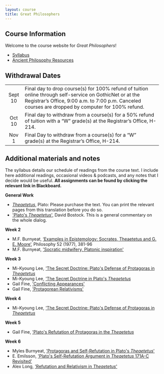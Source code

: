 ```yaml
---
layout: course
title: Great Philosophers
---
```





## Course Information

Welcome to the course website for *Great Philosophers*! 

+ [Syllabus](Syllabus.pdf)
+ [Ancient Philosophy Resources](resources)


## Withdrawal Dates

|         	 |     | 
| :-------------: | ------------- | 
| Sept 10 | Final day to drop course(s) for 100% refund of tuition online through self-service on GothicNet or at the Registrar’s Office, 9:00 a.m. to 7:00 p.m. Canceled courses are dropped by computer for 100% refund. |
| Oct 10 | Final day to withdraw from a course(s) for a 50% refund of tuition with a “W” grade(s) at the Registrar’s Office, H-214. |
| Nov 1  | Final Day to withdraw from a course(s) for a “W” grade(s) at the Registrar’s Office, H-214.|


## Additional materials and notes

The syllabus details our schedule of readings from the course text. I include here additional readings, occasional videos & podcasts, and any notes that I decide would be useful. **All assignments can be found by clicking the relevant link in Blackboard.**

**General Work**

+ [*Theaetetus*](/reading/Theaetetus.pdf), Plato: Please purchase the text. You can print the relevant pages from this translation before you do so.
+ ['Plato's *Theaetetus*',](reading/Bostock.pdf) David Bostock. This is a general commentary on the whole dialog. 


**Week 2**

+	M.F. Burnyeat, [‘Examples in Epistemology: Socrates, Theaetetus and G. E. Moore’](reading/examples.pdf), Philosophy 52 (1977), 381-96
+   M.F. Burnyeat, ['Socratic midwifery, Platonic inspiration'](reading/midwife.pdf) 


**Week 3**

+ Mi-Kyoung Lee, ['The Secret Doctrine: Plato's Defense of Protagoras in *Theaetetus*](reading/secret.pdf)
+ Mi-Kyoung Lee, ['The Secret Doctrine in Plato's *Theaetetus*](reading/secret1.pdf)
+ Gail Fine, ['Conflicting Appearances'](/reading/fineconf.pdf)
+ Gail Fine, ['Protagorean Relativisms'](/reading/fineprotrel.pdf)

**Week 4**
+ Mi-Kyoung Lee, ['The Secret Doctrine: Plato's Defense of Protagoras in *Theaetetus*](reading/secret.pdf)

**Week 5**

+ Gail Fine, ['Plato's Refutation of Protagoras in the *Theaetetus*](reading/fineref.pdf)

**Week 6**

+ Myles Burnyeat, ['Protagoras and Self-Refutation in Plato's *Theaetetus*'](reading/bursr.pdf)
+ E. Emilsson, ['Plato's Self-Refutation Argument in *Theaetetus* 171A-C Revisited'](reading/emil.pdf)
+ Alex Long, ['Refutation and Relativism in *Theaetetus*'](reading/long.pdf)
